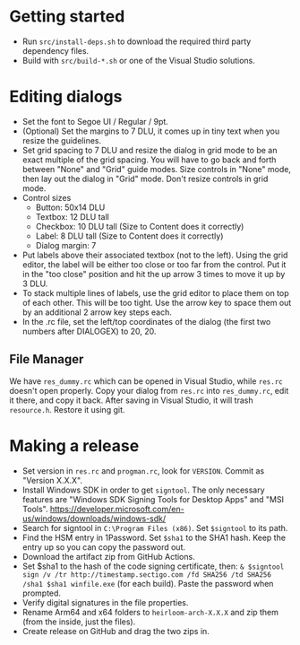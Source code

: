# Getting started
- Run `src/install-deps.sh` to download the required third party dependency files.
- Build with `src/build-*.sh` or one of the Visual Studio solutions.

# Editing dialogs
- Set the font to Segoe UI / Regular / 9pt.
- (Optional) Set the margins to 7 DLU, it comes up in tiny text when you resize the guidelines.
- Set grid spacing to 7 DLU and resize the dialog in grid mode to be an exact multiple of the grid spacing. You will have to go back and forth between "None" and "Grid" guide modes. Size controls in "None" mode, then lay out the dialog in "Grid" mode. Don't resize controls in grid mode.
- Control sizes
    - Button: 50x14 DLU
    - Textbox: 12 DLU tall
    - Checkbox: 10 DLU tall (Size to Content does it correctly)
    - Label: 8 DLU tall (Size to Content does it correctly)
    - Dialog margin: 7
- Put labels above their associated textbox (not to the left). Using the grid editor, the label will be either too close or too far from the control. Put it in the "too close" position and hit the up arrow 3 times to move it up by 3 DLU.
- To stack multiple lines of labels, use the grid editor to place them on top of each other. This will be too tight. Use the arrow key to space them out by an additional 2 arrow key steps each.
- In the .rc file, set the left/top coordinates of the dialog (the first two numbers after DIALOGEX) to 20, 20.

## File Manager
We have `res_dummy.rc` which can be opened in Visual Studio, while `res.rc` doesn't open properly.
Copy your dialog from `res.rc` into `res_dummy.rc`, edit it there, and copy it back.
After saving in Visual Studio, it will trash `resource.h`. Restore it using git.

# Making a release
- Set version in `res.rc` and `progman.rc`, look for `VERSION`. Commit as "Version X.X.X".
- Install Windows SDK in order to get `signtool`. The only necessary features are "Windows SDK Signing Tools for Desktop Apps" and "MSI Tools". https://developer.microsoft.com/en-us/windows/downloads/windows-sdk/
- Search for signtool in `C:\Program Files (x86)`. Set `$signtool` to its path.
- Find the HSM entry in 1Password. Set `$sha1` to the SHA1 hash. Keep the entry up so you can copy the password out.
- Download the artifact zip from GitHub Actions.
- Set $sha1 to the hash of the code signing certificate, then: `& $signtool sign /v /tr http://timestamp.sectigo.com /fd SHA256 /td SHA256 /sha1 $sha1 winfile.exe` (for each build). Paste the password when prompted.
- Verify digital signatures in the file properties.
- Rename Arm64 and x64 folders to `heirloom-arch-X.X.X` and zip them (from the inside, just the files).
- Create release on GitHub and drag the two zips in.
